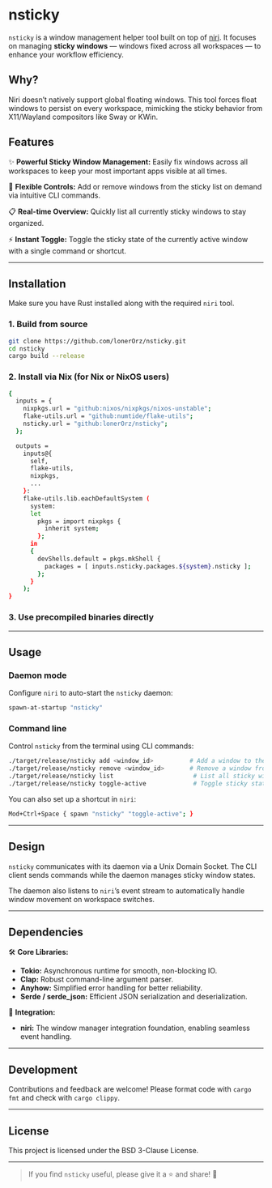 # nsticky

`nsticky` is a window management helper tool built on top of [niri](https://github.com/YaLTeR/niri). It focuses on managing **sticky windows** — windows fixed across all workspaces — to enhance your workflow efficiency.

## Why?

Niri doesn’t natively support global floating windows.
This tool forces float windows to persist on every workspace, mimicking the sticky behavior from X11/Wayland compositors like Sway or KWin.

## Features

✨ **Powerful Sticky Window Management:**
Easily fix windows across all workspaces to keep your most important apps visible at all times.

🔧 **Flexible Controls:**
Add or remove windows from the sticky list on demand via intuitive CLI commands.

📋 **Real-time Overview:**
Quickly list all currently sticky windows to stay organized.

⚡ **Instant Toggle:**
Toggle the sticky state of the currently active window with a single command or shortcut.

---

## Installation

Make sure you have Rust installed along with the required `niri` tool.

### 1. Build from source

```bash
git clone https://github.com/lonerOrz/nsticky.git
cd nsticky
cargo build --release
```

### 2. Install via Nix (for Nix or NixOS users)

```bash
{
  inputs = {
    nixpkgs.url = "github:nixos/nixpkgs/nixos-unstable";
    flake-utils.url = "github:numtide/flake-utils";
    nsticky.url = "github:lonerOrz/nsticky";
  };

  outputs =
    inputs@{
      self,
      flake-utils,
      nixpkgs,
      ...
    }:
    flake-utils.lib.eachDefaultSystem (
      system:
      let
        pkgs = import nixpkgs {
          inherit system;
        };
      in
      {
        devShells.default = pkgs.mkShell {
          packages = [ inputs.nsticky.packages.${system}.nsticky ];
        };
      }
    );
}
```

### 3. Use precompiled binaries directly

---

## Usage

### Daemon mode

Configure `niri` to auto-start the `nsticky` daemon:

```bash
spawn-at-startup "nsticky"
```

### Command line

Control `nsticky` from the terminal using CLI commands:

```bash
./target/release/nsticky add <window_id>          # Add a window to the sticky list
./target/release/nsticky remove <window_id>       # Remove a window from the sticky list
./target/release/nsticky list                      # List all sticky windows
./target/release/nsticky toggle-active             # Toggle sticky state of the active window
```

You can also set up a shortcut in `niri`:

```bash
Mod+Ctrl+Space { spawn "nsticky" "toggle-active"; }
```

---

## Design

`nsticky` communicates with its daemon via a Unix Domain Socket. The CLI client sends commands while the daemon manages sticky window states.

The daemon also listens to `niri`’s event stream to automatically handle window movement on workspace switches.

---

## Dependencies

🛠️ **Core Libraries:**

- **Tokio:** Asynchronous runtime for smooth, non-blocking IO.
- **Clap:** Robust command-line argument parser.
- **Anyhow:** Simplified error handling for better reliability.
- **Serde / serde_json:** Efficient JSON serialization and deserialization.

🔗 **Integration:**

- **niri:** The window manager integration foundation, enabling seamless event handling.

---

## Development

Contributions and feedback are welcome!
Please format code with `cargo fmt` and check with `cargo clippy`.

---

## License

This project is licensed under the BSD 3-Clause License.

---

> If you find `nsticky` useful, please give it a ⭐ and share! 🎉
